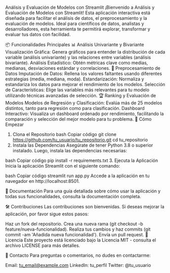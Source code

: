 Análisis y Evaluación de Modelos con Streamlit
¡Bienvenido a Análisis y Evaluación de Modelos con Streamlit! Esta aplicación interactiva está diseñada para facilitar el análisis de datos, el preprocesamiento y la evaluación de modelos. Ideal para científicos de datos, analistas y desarrolladores, esta herramienta te permitirá explorar, transformar y evaluar tus datos con facilidad.

📦 Funcionalidades Principales
📊 Análisis Univariante y Bivariante
Visualización Gráfica: Genera gráficos para entender la distribución de cada variable (análisis univariante) y las relaciones entre variables (análisis bivariante).
Análisis Estadístico: Obtén métricas clave como medias, medianas, desviaciones estándar y correlaciones.
🔧 Preprocesamiento de Datos
Imputación de Datos: Rellena los valores faltantes usando diferentes estrategias (media, mediana, moda).
Estandarización: Normaliza y estandariza los datos para mejorar el rendimiento de los modelos.
Selección de Características: Elige las variables más relevantes para tu modelo utilizando técnicas avanzadas de selección.
🏆 Ranking y Evaluación de Modelos
Modelos de Regresión y Clasificación: Evalúa más de 25 modelos distintos, tanto para regresión como para clasificación.
Dashboard Interactivo: Visualiza un dashboard ordenado por rendimiento, facilitando la comparación y selección del mejor modelo para tu problema.
🚀 Cómo Empezar
1. Clona el Repositorio
bash
Copiar código
git clone https://github.com/tu_usuario/tu_repositorio.git
cd tu_repositorio
2. Instala las Dependencias
Asegúrate de tener Python 3.8 o superior instalado. Luego, instala las dependencias necesarias:

bash
Copiar código
pip install -r requirements.txt
3. Ejecuta la Aplicación
Inicia la aplicación Streamlit con el siguiente comando:

bash
Copiar código
streamlit run app.py
Accede a la aplicación en tu navegador en http://localhost:8501.

📄 Documentación
Para una guía detallada sobre cómo usar la aplicación y todas sus funcionalidades, consulta la documentación completa.

🛠 Contribuciones
Las contribuciones son bienvenidas. Si deseas mejorar la aplicación, por favor sigue estos pasos:

Haz un fork del repositorio.
Crea una nueva rama (git checkout -b feature/nueva-funcionalidad).
Realiza tus cambios y haz commits (git commit -am 'Añadida nueva funcionalidad').
Envía un pull request.
📜 Licencia
Este proyecto está licenciado bajo la Licencia MIT - consulta el archivo LICENSE para más detalles.

🤝 Contacto
Para preguntas o comentarios, no dudes en contactarme:

Email: tu_email@example.com
LinkedIn: tu_perfil
Twitter: @tu_usuario
